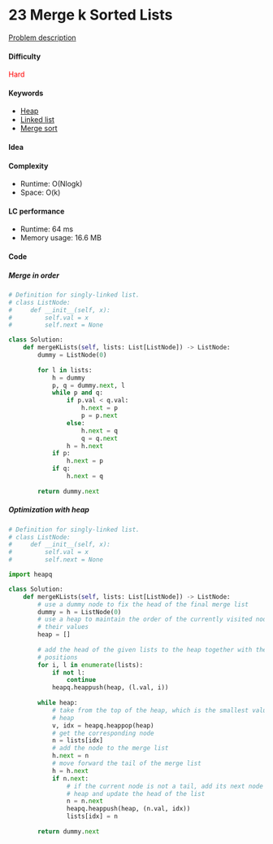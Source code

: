 23 Merge k Sorted Lists  
=======================
[Problem description](https://leetcode.com/problems/merge-k-sorted-lists/)

#### Difficulty
<span style="color:red">Hard</span>

#### Keywords
- [Heap](../categories/heap.md)
- [Linked list](../categories/linked_list.md)
- [Merge sort](../categories/mergesort.md)
  
#### Idea
   

#### Complexity
- Runtime: O(Nlogk)
- Space: O(k)
  
#### LC performance
- Runtime: 64 ms
- Memory usage: 16.6 MB

#### Code

##### Merge in order
```python
# Definition for singly-linked list.
# class ListNode:
#     def __init__(self, x):
#         self.val = x
#         self.next = None

class Solution:
    def mergeKLists(self, lists: List[ListNode]) -> ListNode:
        dummy = ListNode(0)
        
        for l in lists:
            h = dummy
            p, q = dummy.next, l
            while p and q:
                if p.val < q.val:
                    h.next = p
                    p = p.next
                else:
                    h.next = q
                    q = q.next
                h = h.next
            if p:
                h.next = p
            if q:
                h.next = q
        
        return dummy.next
```

##### Optimization with heap
```python
# Definition for singly-linked list.
# class ListNode:
#     def __init__(self, x):
#         self.val = x
#         self.next = None

import heapq

class Solution:
    def mergeKLists(self, lists: List[ListNode]) -> ListNode:
        # use a dummy node to fix the head of the final merge list
        dummy = h = ListNode(0)
        # use a heap to maintain the order of the currently visited nodes by 
        # their values
        heap = []
        
        # add the head of the given lists to the heap together with their 
        # positions
        for i, l in enumerate(lists):
            if not l:
                continue
            heapq.heappush(heap, (l.val, i))
        
        while heap:
            # take from the top of the heap, which is the smallest value in the
            # heap
            v, idx = heapq.heappop(heap)
            # get the corresponding node
            n = lists[idx]
            # add the node to the merge list
            h.next = n
            # move forward the tail of the merge list
            h = h.next
            if n.next:
                # if the current node is not a tail, add its next node to the 
                # heap and update the head of the list
                n = n.next
                heapq.heappush(heap, (n.val, idx))
                lists[idx] = n
        
        return dummy.next
```